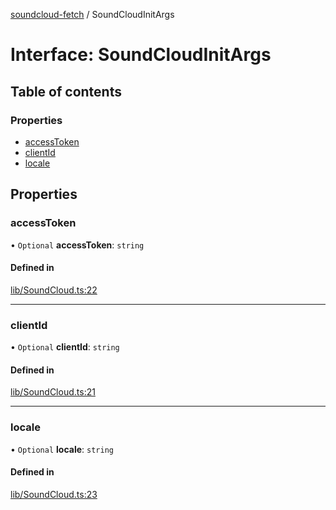 [soundcloud-fetch](../README.md) / SoundCloudInitArgs

# Interface: SoundCloudInitArgs

## Table of contents

### Properties

- [accessToken](SoundCloudInitArgs.md#accesstoken)
- [clientId](SoundCloudInitArgs.md#clientid)
- [locale](SoundCloudInitArgs.md#locale)

## Properties

### accessToken

• `Optional` **accessToken**: `string`

#### Defined in

[lib/SoundCloud.ts:22](https://github.com/patrickkfkan/soundcloud-fetch/blob/365f7b2/src/lib/SoundCloud.ts#L22)

___

### clientId

• `Optional` **clientId**: `string`

#### Defined in

[lib/SoundCloud.ts:21](https://github.com/patrickkfkan/soundcloud-fetch/blob/365f7b2/src/lib/SoundCloud.ts#L21)

___

### locale

• `Optional` **locale**: `string`

#### Defined in

[lib/SoundCloud.ts:23](https://github.com/patrickkfkan/soundcloud-fetch/blob/365f7b2/src/lib/SoundCloud.ts#L23)
